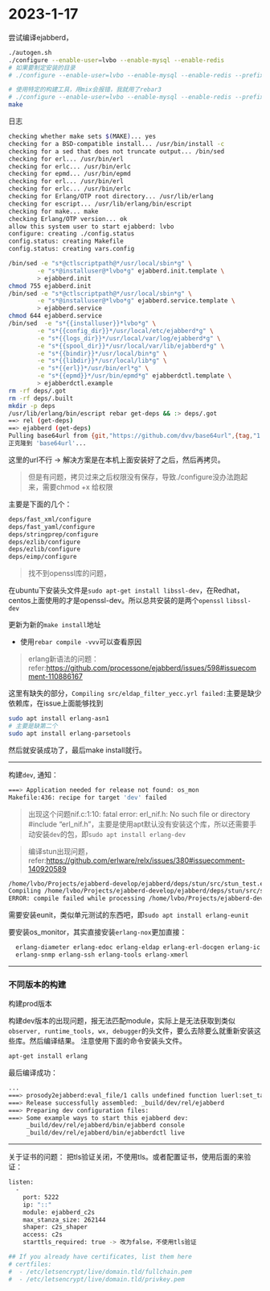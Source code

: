 # 2023-1-17

尝试编译ejabberd，
```bash
./autogen.sh
./configure --enable-user=lvbo --enable-mysql --enable-redis
# 如果要制定安装的目录
# ./configure --enable-user=lvbo --enable-mysql --enable-redis --prefix=$HOME/ejabberd-install/

# 使用特定的构建工具，用mix会报错，我就用了rebar3
# ./configure --enable-user=lvbo --enable-mysql --enable-redis --prefix=$HOME/ejabberd-install/ --with-rebar=rebar3 --disable-erlang-version-check
make
```

日志
```bash
checking whether make sets $(MAKE)... yes
checking for a BSD-compatible install... /usr/bin/install -c
checking for a sed that does not truncate output... /bin/sed
checking for erl... /usr/bin/erl
checking for erlc... /usr/bin/erlc
checking for epmd... /usr/bin/epmd
checking for erl... /usr/bin/erl
checking for erlc... /usr/bin/erlc
checking for Erlang/OTP root directory... /usr/lib/erlang
checking for escript... /usr/lib/erlang/bin/escript
checking for make... make
checking Erlang/OTP version... ok
allow this system user to start ejabberd: lvbo
configure: creating ./config.status
config.status: creating Makefile
config.status: creating vars.config
```

```bash
/bin/sed -e "s*@ctlscriptpath@*/usr/local/sbin*g" \
        -e "s*@installuser@*lvbo*g" ejabberd.init.template \
        > ejabberd.init
chmod 755 ejabberd.init
/bin/sed -e "s*@ctlscriptpath@*/usr/local/sbin*g" \
        -e "s*@installuser@*lvbo*g" ejabberd.service.template \
        > ejabberd.service
chmod 644 ejabberd.service
/bin/sed  -e "s*{{installuser}}*lvbo*g" \
        -e "s*{{config_dir}}*/usr/local/etc/ejabberd*g" \
        -e "s*{{logs_dir}}*/usr/local/var/log/ejabberd*g" \
        -e "s*{{spool_dir}}*/usr/local/var/lib/ejabberd*g" \
        -e "s*{{bindir}}*/usr/local/bin*g" \
        -e "s*{{libdir}}*/usr/local/lib*g" \
        -e "s*{{erl}}*/usr/bin/erl*g" \
        -e "s*{{epmd}}*/usr/bin/epmd*g" ejabberdctl.template \
        > ejabberdctl.example
rm -rf deps/.got
rm -rf deps/.built
mkdir -p deps
/usr/lib/erlang/bin/escript rebar get-deps && :> deps/.got
==> rel (get-deps)
==> ejabberd (get-deps)
Pulling base64url from {git,"https://github.com/dvv/base64url",{tag,"1.0.1"}}
正克隆到 'base64url'...
```

这里的url不行 -> 解决方案是在本机上面安装好了之后，然后再拷贝。

>  但是有问题，拷贝过来之后权限没有保存，导致./configure没办法跑起来，需要chmod +x 给权限

主要是下面的几个：
```bash
deps/fast_xml/configure
deps/fast_yaml/configure
deps/stringprep/configure
deps/ezlib/configure
deps/ezlib/configure
deps/eimp/configure
```

> 找不到openssl库的问题，

在ubuntu下安装头文件是`sudo apt-get install libssl-dev`，在Redhat，centos上面使用的才是openssl-dev。所以总共安装的是两个`openssl` `libssl-dev`

更新为新的`make install`地址

- 使用`rebar compile -vvv`可以查看原因

> erlang新语法的问题：refer:https://github.com/processone/ejabberd/issues/598#issuecomment-110886167

这里有缺失的部分，`Compiling src/eldap_filter_yecc.yrl failed:`主要是缺少依赖库，在issue上面能够找到

```bash
sudo apt install erlang-asn1
# 主要是缺第二个
sudo apt install erlang-parsetools
```

然后就安装成功了，最后make install就行。


---

构建`dev`, 通知：
```bash
===> Application needed for release not found: os_mon
Makefile:436: recipe for target 'dev' failed
```

> 出现这个问题nif.c:1:10: fatal error: erl_nif.h: No such file or directory #include “erl_nif.h”，主要是使用apt默认没有安装这个库，所以还需要手动安装`dev`的包，即`sudo apt install erlang-dev`

> 编译stun出现问题， refer:https://github.com/erlware/relx/issues/380#issuecomment-140920589

```bash
/home/lvbo/Projects/ejabberd-develop/ejabberd/deps/stun/src/stun_test.erl:none: undefined parse transform 'eunit_autoexport'
Compiling /home/lvbo/Projects/ejabberd-develop/ejabberd/deps/stun/src/stun_test.erl failed:
ERROR: compile failed while processing /home/lvbo/Projects/ejabberd-develop/ejabberd/deps/stun: rebar_abort
```

需要安装eunit，类似单元测试的东西吧，即`sudo apt install erlang-eunit`

要安装os_monitor，其实直接安装`erlang-nox`更加直接：
```bash
  erlang-diameter erlang-edoc erlang-eldap erlang-erl-docgen erlang-ic erlang-inviso erlang-odbc erlang-os-mon erlang-percept
  erlang-snmp erlang-ssh erlang-tools erlang-xmerl
```

---
### 不同版本的构建
构建prod版本


构建dev版本的出现问题，报无法匹配module，实际上是无法获取到类似`observer, runtime_tools, wx, debugger`的头文件，要么去除要么就重新安装这些库。然后编译结果。
注意使用下面的命令安装头文件。
```bash
apt-get install erlang
```

最后编译成功：
```bash
...
===> prosody2ejabberd:eval_file/1 calls undefined function luerl:set_table/3
===> Release successfully assembled: _build/dev/rel/ejabberd
===> Preparing dev configuration files: 
===> Some example ways to start this ejabberd dev:
     _build/dev/rel/ejabberd/bin/ejabberd console
     _build/dev/rel/ejabberd/bin/ejabberdctl live
```

---

关于证书的问题：
把tls验证关闭，不使用tls。或者配置证书，使用后面的来验证：
```bash
listen:
  -
    port: 5222
    ip: "::"
    module: ejabberd_c2s
    max_stanza_size: 262144
    shaper: c2s_shaper
    access: c2s
    starttls_required: true -> 改为false，不使用tls验证
```

```bash
## If you already have certificates, list them here
# certfiles:
#  - /etc/letsencrypt/live/domain.tld/fullchain.pem
#  - /etc/letsencrypt/live/domain.tld/privkey.pem
```